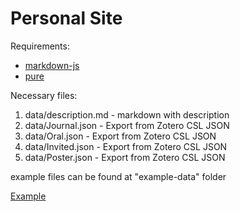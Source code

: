 Personal Site
=============

Requirements:

- [markdown-js](https://github.com/evilstreak/markdown-js)
- [pure](https://github.com/pure/pure)

Necessary files:

1. data/description.md - markdown with description
1. data/Journal.json - Export from Zotero CSL JSON
1. data/Oral.json - Export from Zotero CSL JSON
1. data/Invited.json - Export from Zotero CSL JSON
1. data/Poster.json - Export from Zotero CSL JSON

example files can be found at "example-data" folder

[Example](http://web.tecnico.ulisboa.pt/andre.verissimo)
